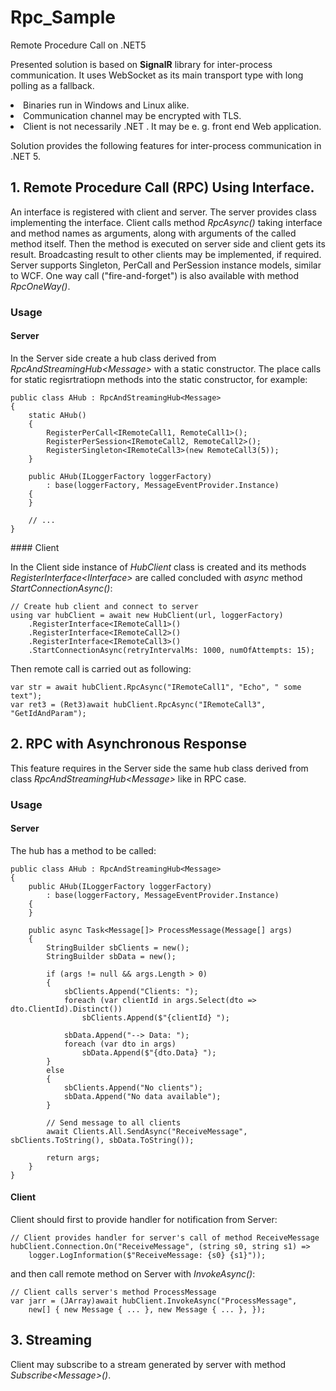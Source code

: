 # Rpc_Sample
Remote Procedure Call on .NET5

<p>
Presented solution is based on <b>SignalR</b> library for inter-process communication. It uses WebSocket as its main transport type 
with long polling as a fallback.
</p>
<p></p>
<li>Binaries run in Windows and Linux alike.</li>
<li>Communication channel may be encrypted with TLS.</li>
<li>Client is not necessarily .NET . It may be e. g. front end Web application.</li>
<p></p>
<p>
Solution provides the following features for inter-process communication in .NET 5.
</p>
<p>

## 1. Remote Procedure Call (RPC) Using Interface.
<p>
An interface is registered with client and server. 
The server provides class implementing the interface. 
Client calls method <i>RpcAsync()</i> taking interface and method names as arguments, 
along with arguments of the called method itself.
Then the method is executed on server side and client gets its result.
Broadcasting result to other clients may be implemented, if required.
Server supports Singleton, PerCall and PerSession instance models, similar to WCF.
One way call ("fire-and-forget") is also available with method <i>RpcOneWay()</i>.
</p>

### Usage

#### Server
<p>
In the Server side create a hub class derived from <i>RpcAndStreamingHub&lt;Message&gt;</i> with a static constructor. 
The place calls for static regisrtratiopn methods into the static constructor, for example:

```
public class AHub : RpcAndStreamingHub<Message>
{
    static AHub() 
    {
        RegisterPerCall<IRemoteCall1, RemoteCall1>();
        RegisterPerSession<IRemoteCall2, RemoteCall2>();
        RegisterSingleton<IRemoteCall3>(new RemoteCall3(5));
    }

    public AHub(ILoggerFactory loggerFactory) 
        : base(loggerFactory, MessageEventProvider.Instance)
    {
    }
    
    // ...
}
```
</p>
#### Client
<p>
In the Client side instance of <i>HubClient</i> class is created and its methods <i>RegisterInterface&lt;IInterface&gt;</i> 
are called concluded with <i>async</i> method <i>StartConnectionAsync()</i>:

```
// Create hub client and connect to server
using var hubClient = await new HubClient(url, loggerFactory)
	.RegisterInterface<IRemoteCall1>()
	.RegisterInterface<IRemoteCall2>()
	.RegisterInterface<IRemoteCall3>()
	.StartConnectionAsync(retryIntervalMs: 1000, numOfAttempts: 15);
```
</p>
<p>
Then remote call is carried out as following:

```
var str = await hubClient.RpcAsync("IRemoteCall1", "Echo", " some text");
var ret3 = (Ret3)await hubClient.RpcAsync("IRemoteCall3", "GetIdAndParam");
```
</p>

## 2. RPC with Asynchronous Response
<p>
This feature requires in the Server side the same hub class derived from class <i>RpcAndStreamingHub&lt;Message&gt;</i>
like in RPC case.
</p>

### Usage

#### Server
<p>
The hub has a method to be called: 

```
public class AHub : RpcAndStreamingHub<Message>
{
    public AHub(ILoggerFactory loggerFactory) 
        : base(loggerFactory, MessageEventProvider.Instance)
    {
    }

    public async Task<Message[]> ProcessMessage(Message[] args)
    {
        StringBuilder sbClients = new();
        StringBuilder sbData = new();

        if (args != null && args.Length > 0)
        {
            sbClients.Append("Clients: ");
            foreach (var clientId in args.Select(dto => dto.ClientId).Distinct())
                sbClients.Append($"{clientId} ");            

            sbData.Append("--> Data: ");
            foreach (var dto in args)
                sbData.Append($"{dto.Data} ");
        }
        else
        {
            sbClients.Append("No clients");
            sbData.Append("No data available");
        }

        // Send message to all clients
        await Clients.All.SendAsync("ReceiveMessage", sbClients.ToString(), sbData.ToString());

        return args;
    }
}
```
</p>

#### Client
<p>
Client should first to provide handler for notification from Server:

```
// Client provides handler for server's call of method ReceiveMessage
hubClient.Connection.On("ReceiveMessage", (string s0, string s1) => 
	logger.LogInformation($"ReceiveMessage: {s0} {s1}"));
```

and then call remote method on Server with <i>InvokeAsync()</i>:

```
// Client calls server's method ProcessMessage
var jarr = (JArray)await hubClient.InvokeAsync("ProcessMessage",
	new[] { new Message { ... }, new Message { ... }, });
```
</p>

## 3. Streaming
<p>
Client may subscribe to a stream generated by server with method <i>Subscribe&lt;Message&gt;()</i>.
</p>
<p>
</p>

